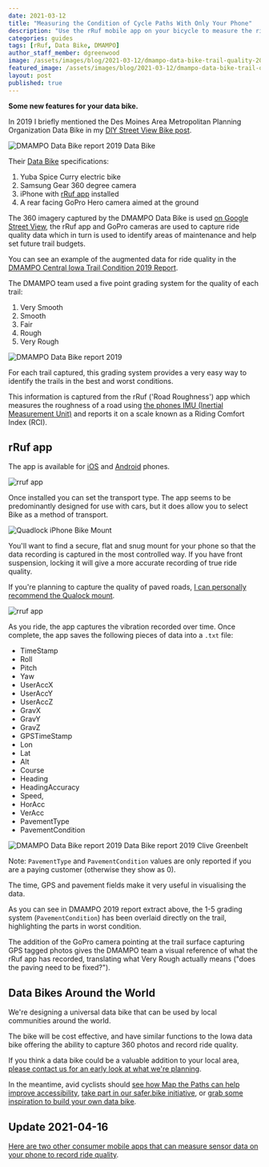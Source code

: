 ```yaml
---
date: 2021-03-12
title: "Measuring the Condition of Cycle Paths With Only Your Phone"
description: "Use the rRuf mobile app on your bicycle to measure the ride quality."
categories: guides
tags: [rRuf, Data Bike, DMAMPO]
author_staff_member: dgreenwood
image: /assets/images/blog/2021-03-12/dmampo-data-bike-trail-quality-2019-meta.jpg
featured_image: /assets/images/blog/2021-03-12/dmampo-data-bike-trail-quality-2019-sm.jpg
layout: post
published: true
---
```


**Some new features for your data bike.**

In 2019 I briefly mentioned the Des Moines Area Metropolitan Planning Organization Data Bike in my [DIY Street View Bike post](/blog/2019/diy-street-view-bike-tours).

<img class="img-fluid" src="/assets/images/blog/2021-03-12/dmampo-data-bike.jpg" alt="DMAMPO Data Bike report 2019 Data Bike" title="DMAMPO Data Bike report 2019 Data Bike" />

Their [Data Bike](https://dmampo.org/data-bike/) specifications:

1. Yuba Spice Curry electric bike
2. Samsung Gear 360 degree camera
3. iPhone with [rRuf app](https://apps.apple.com/us/app/rruf/id968766794) installed
4. A rear facing GoPro Hero camera aimed at the ground

The 360 imagery captured by the DMAMPO Data Bike is used [on Google Street View](https://www.google.com/maps/contrib/104211468250721497845), the rRuf app and GoPro cameras are used to capture ride quality data which in turn is used to identify areas of maintenance and help set future trail budgets.

You can see an example of the augmented data for ride quality in the [DMAMPO Central Iowa Trail Condition 2019 Report](https://dmampo.org/wp-content/uploads/2020/02/2019-Data-Bike-Report-1.pdf).

The DMAMPO team used a five point grading system for the quality of each trail:

1. Very Smooth
2. Smooth
3. Fair
4. Rough
5. Very Rough

<img class="img-fluid" src="/assets/images/blog/2021-03-12/dmampo-data-bike-trail-quality-2019.png" alt="DMAMPO Data Bike report 2019" title="DMAMPO Data Bike report 2019" />

For each trail captured, this grading system provides a very easy way to identify the trails in the best and worst conditions.

This information is captured from the rRuf ('Road Roughness') app which  measures the roughness of a road using [the phones IMU (Inertial Measurement Unit)](/blog/2020/360-camera-sensors-imu-accelerometer-gyroscope-magnetometer) and reports it on a scale known as a Riding Comfort Index (RCI).

## rRuf app

The app is available for [iOS](https://apps.apple.com/us/app/rruf/id968766794) and [Android](https://play.google.com/store/apps/details?id=com.rivalsolutions.rRuf) phones.

<img class="img-fluid" src="/assets/images/blog/2021-03-12/rruf-app-setup.png" alt="rruf app" title="rruf app" />

Once installed you can set the transport type. The app seems to be predominantly designed for use with cars, but it does allow you to select Bike as a method of transport.

<img class="img-fluid" src="/assets/images/blog/2021-03-12/Quadlock-iPhone-Bike-Mount-and-Cycling-Case.jpg" alt="Quadlock iPhone Bike Mount" title="Quadlock iPhone Bike Mount" />

You'll want to find a secure, flat and snug mount for your phone so that the data recording is captured in the most controlled way. If you have front suspension, locking it will give a more accurate recording of true ride quality.

If you're planning to capture the quality of paved roads, [I can personally recommend the Qualock mount](https://www.quadlockcase.co.uk/products/bike-mount?variant=347933016082).

<img class="img-fluid" src="/assets/images/blog/2021-03-12/rruf-app-graph.png" alt="rruf app" title="rruf app" />

As you ride, the app captures the vibration recorded over time. Once complete, the app saves the following pieces of data into a `.txt` file:

* TimeStamp
* Roll
* Pitch
* Yaw
* UserAccX
* UserAccY
* UserAccZ
* GravX
* GravY
* GravZ
* GPSTimeStamp
* Lon
* Lat
* Alt
* Course
* Heading
* HeadingAccuracy
* Speed,
* HorAcc
* VerAcc
* PavementType
* PavementCondition

<img class="img-fluid" src="/assets/images/blog/2021-03-12/dmampo-data-bike-trail-quality-2019.png" alt="DMAMPO Data Bike report 2019 Data Bike report 2019 Clive Greenbelt" title="DMAMPO Data Bike report 2019 Data Bike report 2019 Clive Greenbelt" />

Note: `PavementType` and `PavementCondition` values are only reported if you are a paying customer (otherwise they show as 0).

The time, GPS and pavement fields make it very useful in visualising the data.

As you can see in DMAMPO 2019 report extract above, the 1-5 grading system (`PavementCondition`) has been overlaid directly on the trail, highlighting the parts in worst condition.

The addition of the GoPro camera pointing at the trail surface capturing GPS tagged photos gives the DMAMPO team a visual reference of what the rRuf app has recorded, translating what Very Rough actually means ("does the paving need to be fixed?").

## Data Bikes Around the World

We're designing a universal data bike that can be used by local communities  around the world.

The bike will be cost effective, and have similar functions to the Iowa data bike offering the ability to capture 360 photos and record ride quality.

If you think a data bike could be a valuable addition to your local area, [please contact us for an early look at what we're planning](/contact).

In the meantime, avid cyclists should [see how Map the Paths can help improve accessibility](/blog/2021/how-map-the-paths-used-improve-accessibility), [take part in our safer.bike initiative](https://www.safer.bike/), or [grab some inspiration to build your own data bike](/blog/2019/diy-street-view-bike-tours).

## Update 2021-04-16

[Here are two other consumer mobile apps that can measure sensor data on your phone to record ride quality](/blog/2021/measuring-condition-cycle-paths-phone-update).